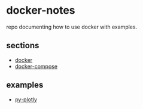 # docker-notes

repo documenting how to use docker with examples.

## sections

- [docker](docker.md)
- [docker-compose](docker-compose.md)

## examples

- [py-plotly](py-plotly)
